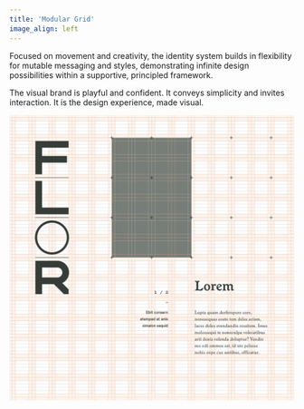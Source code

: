 ```yaml
---
title: 'Modular Grid'
image_align: left
---
```


Focused on movement and creativity, the identity system builds in flexibility for mutable messaging and styles, demonstrating infinite design possibilities within a supportive, principled framework. 

The visual brand is playful and confident. It conveys simplicity and invites interaction. It is the design experience, made visual. 

![](modular-grid.jpg)